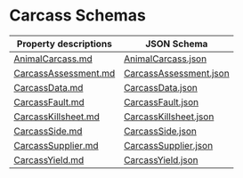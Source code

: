 # Carcass Schemas

Property descriptions | JSON Schema
------------ | -------------
[AnimalCarcass.md](AnimalCarcass.md)|[AnimalCarcass.json](AnimalCarcass.json)
[CarcassAssessment.md](CarcassAssessment.md)|[CarcassAssessment.json](CarcassAssessment.json)
[CarcassData.md](CarcassData.md)|[CarcassData.json](CarcassData.json)
[CarcassFault.md](CarcassFault.md)|[CarcassFault.json](CarcassFault.json)
[CarcassKillsheet.md](CarcassKillsheet.md)|[CarcassKillsheet.json](CarcassKillsheet.json)
[CarcassSide.md](CarcassSide.md)|[CarcassSide.json](CarcassSide.json)
[CarcassSupplier.md](CarcassSupplier.md)|[CarcassSupplier.json](CarcassSupplier.json)
[CarcassYield.md](CarcassYield.md)|[CarcassYield.json](CarcassYield.json)

